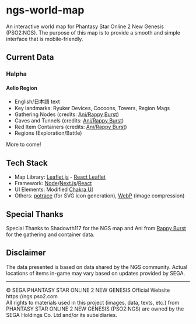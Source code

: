 # ngs-world-map
An interactive world map for Phantasy Star Online 2 New Genesis (PSO2:NGS).
The purpose of this map is to provide a smooth and simple interface that is mobile-friendly.

## Current Data 
### Halpha
#### Aelio Region
* English/日本語 text
* Key landmarks: Ryuker Devices, Cocoons, Towers, Region Mags
* Gathering Nodes (credits: [Ani/Rappy Burst](https://new-gen.rappy-burst.com/gathering/))
* Caves and Tunnels (credits: [Ani/Rappy Burst](https://new-gen.rappy-burst.com/gathering/))
* Red Item Containers (credits: [Ani/Rappy Burst](https://new-gen.rappy-burst.com/gathering/))
* Regions (Exploration/Battle)

More to come!

## Tech Stack
- Map Library: [Leaflet.js](https://leafletjs.com/) - [React Leaflet](https://react-leaflet.js.org/)
- Framework: [Node](https://nodejs.org)/[Next.js](https://nextjs.org)/[React](https://reactjs.org/)
- UI Elements: Modified [Chakra UI](https://chakra-ui.com/)
- Others: [potrace](http://potrace.sourceforge.net/) (for SVG icon generation), [WebP](https://developers.google.com/speed/webp) (image compression)

## Special Thanks
Special Thanks to Shadowth117 for the NGS map and Ani from [Rappy Burst](https://new-gen.rappy-burst.com/) for the gathering and container data.

## Disclaimer
The data presented is based on data shared by the NGS community. Actual locations of items in-game may vary based on updates provided by SEGA.

<hr/>
&copy; SEGA PHANTASY STAR ONLINE 2 NEW GENESIS Official Website https://ngs.pso2.com
<br/>
All rights to materials used in this project (images, data, texts, etc.) from PHANTASY STAR ONLINE 2 NEW GENESIS (PSO2:NGS) are owned by the SEGA Holdings Co. Ltd and/or its subsidiaries.
